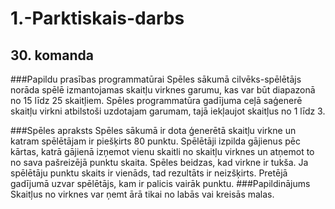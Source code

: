 # 1.-Parktiskais-darbs
## 30. komanda

###Papildu prasības programmatūrai 
Spēles sākumā cilvēks-spēlētājs norāda spēlē izmantojamas skaitļu virknes garumu, kas var būt diapazonā no 15 līdz 25 skaitļiem. Spēles programmatūra gadījuma ceļā saģenerē skaitļu virkni atbilstoši uzdotajam garumam, tajā iekļaujot skaitļus no 1 līdz 3. 

###Spēles apraksts 
Spēles sākumā ir dota ģenerētā skaitļu virkne un katram spēlētājam ir piešķirts 80 punktu. Spēlētāji izpilda gājienus pēc kārtas, katrā gājienā izņemot vienu skaitli no skaitļu virknes un atņemot to no sava pašreizējā punktu skaita.  Spēles beidzas, kad virkne ir tukša. Ja spēlētāju punktu skaits ir vienāds, tad rezultāts ir neizšķirts. Pretējā gadījumā uzvar spēlētājs, kam ir palicis vairāk punktu. 
###Papildinājums 
Skaitļus no virknes var ņemt ārā tikai no labās vai kreisās malas. 
